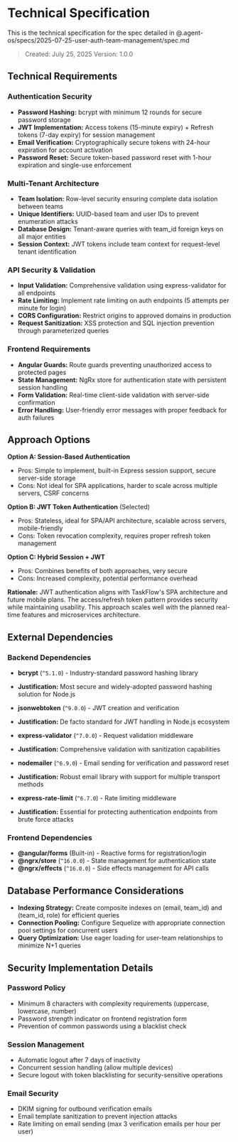 # Technical Specification

This is the technical specification for the spec detailed in @.agent-os/specs/2025-07-25-user-auth-team-management/spec.md

> Created: July 25, 2025
> Version: 1.0.0

## Technical Requirements

### Authentication Security
- **Password Hashing:** bcrypt with minimum 12 rounds for secure password storage
- **JWT Implementation:** Access tokens (15-minute expiry) + Refresh tokens (7-day expiry) for session management
- **Email Verification:** Cryptographically secure tokens with 24-hour expiration for account activation
- **Password Reset:** Secure token-based password reset with 1-hour expiration and single-use enforcement

### Multi-Tenant Architecture
- **Team Isolation:** Row-level security ensuring complete data isolation between teams
- **Unique Identifiers:** UUID-based team and user IDs to prevent enumeration attacks
- **Database Design:** Tenant-aware queries with team_id foreign keys on all major entities
- **Session Context:** JWT tokens include team context for request-level tenant identification

### API Security & Validation
- **Input Validation:** Comprehensive validation using express-validator for all endpoints
- **Rate Limiting:** Implement rate limiting on auth endpoints (5 attempts per minute for login)
- **CORS Configuration:** Restrict origins to approved domains in production
- **Request Sanitization:** XSS protection and SQL injection prevention through parameterized queries

### Frontend Requirements
- **Angular Guards:** Route guards preventing unauthorized access to protected pages
- **State Management:** NgRx store for authentication state with persistent session handling
- **Form Validation:** Real-time client-side validation with server-side confirmation
- **Error Handling:** User-friendly error messages with proper feedback for auth failures

## Approach Options

**Option A: Session-Based Authentication**
- Pros: Simple to implement, built-in Express session support, secure server-side storage
- Cons: Not ideal for SPA applications, harder to scale across multiple servers, CSRF concerns

**Option B: JWT Token Authentication** (Selected)
- Pros: Stateless, ideal for SPA/API architecture, scalable across servers, mobile-friendly
- Cons: Token revocation complexity, requires proper refresh token management

**Option C: Hybrid Session + JWT**
- Pros: Combines benefits of both approaches, very secure
- Cons: Increased complexity, potential performance overhead

**Rationale:** JWT authentication aligns with TaskFlow's SPA architecture and future mobile plans. The access/refresh token pattern provides security while maintaining usability. This approach scales well with the planned real-time features and microservices architecture.

## External Dependencies

### Backend Dependencies
- **bcrypt** (`^5.1.0`) - Industry-standard password hashing library
- **Justification:** Most secure and widely-adopted password hashing solution for Node.js

- **jsonwebtoken** (`^9.0.0`) - JWT creation and verification
- **Justification:** De facto standard for JWT handling in Node.js ecosystem

- **express-validator** (`^7.0.0`) - Request validation middleware
- **Justification:** Comprehensive validation with sanitization capabilities

- **nodemailer** (`^6.9.0`) - Email sending for verification and password reset
- **Justification:** Robust email library with support for multiple transport methods

- **express-rate-limit** (`^6.7.0`) - Rate limiting middleware
- **Justification:** Essential for protecting authentication endpoints from brute force attacks

### Frontend Dependencies
- **@angular/forms** (Built-in) - Reactive forms for registration/login
- **@ngrx/store** (`^16.0.0`) - State management for authentication state
- **@ngrx/effects** (`^16.0.0`) - Side effects management for API calls

## Database Performance Considerations

- **Indexing Strategy:** Create composite indexes on (email, team_id) and (team_id, role) for efficient queries
- **Connection Pooling:** Configure Sequelize with appropriate connection pool settings for concurrent users
- **Query Optimization:** Use eager loading for user-team relationships to minimize N+1 queries

## Security Implementation Details

### Password Policy
- Minimum 8 characters with complexity requirements (uppercase, lowercase, number)
- Password strength indicator on frontend registration form
- Prevention of common passwords using a blacklist check

### Session Management
- Automatic logout after 7 days of inactivity
- Concurrent session handling (allow multiple devices)
- Secure logout with token blacklisting for security-sensitive operations

### Email Security
- DKIM signing for outbound verification emails
- Email template sanitization to prevent injection attacks
- Rate limiting on email sending (max 3 verification emails per hour per user)
